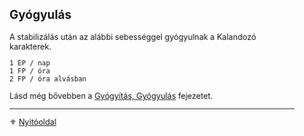 ## Gyógyulás

A stabilizálás után az alábbi sebességgel gyógyulnak a Kalandozó karakterek.

```
1 ÉP / nap
1 FP / óra
2 FP / óra alvásban
```

Lásd még bővebben a [Gyógyítás, Gyógyulás](130_gyogyitas_gyogyulas.md) fejezetet.

---

⚜️ [Nyitóoldal](start.md#6-harcrendszer-%EF%B8%8F)